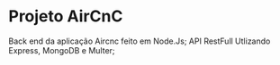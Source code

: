 # Projeto AirCnC

Back end da aplicação Aircnc feito em Node.Js;
API RestFull Utlizando Express, MongoDB e Multer;
